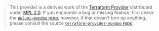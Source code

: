 > This provider is a derived work of the [Terraform Provider](https://github.com/terraform-providers/terraform-provider-mondoo)
> distributed under [MPL 2.0](https://www.mozilla.org/en-US/MPL/2.0/). If you encounter a bug or missing feature,
> first check the [`pulumi-mondoo` repo](/issues); however, if that doesn't turn up anything,
> please consult the source [`terraform-provider-mondoo` repo](https://github.com/terraform-providers/terraform-provider-mondoo/issues).
